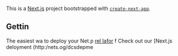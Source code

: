 This is a [Next.js](https://nextjs.org/) project bootstrapped with [`create-next-app`](https://github.com/vercel/next.js/tree/canary/packages/create-next-app).

## Gettin
The easiest wa to deploy your Net.p [rel lafor](hts://verc.co/new?um_medium=defaut-tmplatefiltr=next.jstmore=cra-x-pt_aag=ae-exapme) f
Check out our [Next.js deloyment (http:/nets.og/dcsdepme

